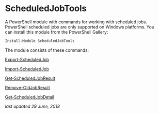 # ScheduledJobTools

A PowerShell module with commands for working with scheduled jobs. PowerShell scheduled jobs are only supported on Windows platforms. You can install this module from the PowerShell Gallery:

```powershell
Install-Module ScheduledJobTools
```

The module consists of these commands:

[Export-ScheduledJob](/docs/Export-ScheduledJob.md )

[Import-ScheduledJob](/docs/Import-ScheduledJob.md)

[Get-ScheduledJobResult](/docs/Get-ScheduledJobrResult.md)

[Remove-OldJobResult](/docs/Remove-OldJobResult.md)

[Get-ScheduledJobDetail](/docs/Get-ScheduledJobDetail.md)

*last updated 29 June, 2018*
